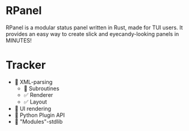 # RPanel
RPanel is a modular status panel written in Rust, made for TUI users. It provides an easy way to create slick and eyecandy-looking panels in MINUTES!

# Tracker
- 🚧 XML-parsing
    - 🚧 Subroutines
    - ✅ Renderer
    - ✅ Layout
- 🚧 UI rendering
- 🛑 Python Plugin API
- 🛑 "Modules"-stdlib
